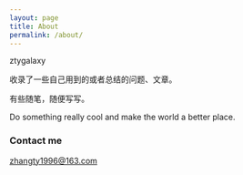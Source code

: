 ```yaml
---
layout: page
title: About
permalink: /about/
---
```


ztygalaxy

收录了一些自己用到的或者总结的问题、文章。

有些随笔，随便写写。

Do something really cool and make the world a better place.

### Contact me

[zhangty1996@163.com](mailto:zhangty1996@163.com)